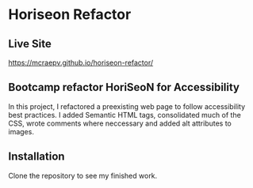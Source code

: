 # Horiseon Refactor

## Live Site
https://mcraepv.github.io/horiseon-refactor/

## Bootcamp refactor HoriSeoN for Accessibility

In this project, I refactored a preexisting web page to follow accessibility best practices. I added Semantic HTML tags, consolidated much of the CSS, wrote comments where neccessary and added alt attributes to images.

## Installation

Clone the repository to see my finished work. 


